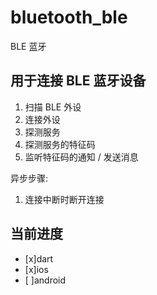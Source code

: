 # bluetooth_ble

BLE 蓝牙

## 用于连接 BLE 蓝牙设备

1. 扫描 BLE 外设
2. 连接外设
3. 探测服务
4. 探测服务的特征码
5. 监听特征码的通知 / 发送消息

异步步骤:

1. 连接中断时断开连接

## 当前进度

- [x]dart
- [x]ios
- [ ]android
